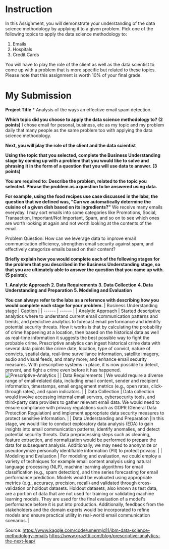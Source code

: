 # Instruction

In this Assignment, you will demonstrate your understanding of the data science methodology by applying it to a given problem. Pick one of the following topics to apply the data science methodology to:
1. Emails
2. Hospitals
3. Credit Cards

You will have to play the role of the client as well as the data scientist to come up with a problem that is more specific but related to these topics. Please note that this assignment is worth 10% of your final grade.

# My Submission

**Project Title** *
Analysis of the ways an effective email spam detection.

**Which topic did you choose to apply the data science methodology to? (2 points)**
I chose email for pesonal, business, etc as my topic and my problem daily that many people as the same problem too with applying the data science methodology.

**Next, you will play the role of the client and the data scientist** 

**Using the topic that you selected, complete the Business Understanding stage by coming up with a problem that you would like to solve and phrasing it in the form of a question that you will use data to answer. (3 points)**

**You are required to:**
**Describe the problem, related to the topic you selected.**
**Phrase the problem as a question to be answered using data.**

**For example, using the food recipes use case discussed in the labs, the question that we defined was, "Can we automatically determine the cuisine of a given dish based on its ingredients?"**
We receive many emails everyday. I may sort emails into some categories like Promotions, Social, Transaction, Important/Not Important, Spam, and so on to see which ones are worth looking at again and not worth looking at the contents of the email.

Problem Question: How can we leverage data to improve email communication efficiency, strengthen email security against spam, and effectively categorize emails based on their content?

**Briefly explain how you would complete each of the following stages for the problem that you described in the Business Understanding stage, so that you are ultimately able to answer the question that you came up with. (5 points):**

**1. Analytic Approach**
**2. Data Requirements**
**3. Data Collection**
**4. Data Understanding and Preparation**
**5. Modeling and Evaluation**

**You can always refer to the labs as a reference with describing how you would complete each stage for your problem.**
| Business Understanding stage | Caption |
| ------ | ------ |
| Analytic Approach | Started descriptive analytics where to understand current email communication patterns and trends, and predictive analytics to forecast email performance and identify potential security threats. How it works is that by calculating the probability of crime happening at a location, then based on the historical data as well as real-time information it suggests the best possible way to fight the probable crime. Prescriptive analytics can ingest historical crime data with several data points like crime date, location, type of convict, nature of convicts, spatial data, real-time surveillance information, satellite imagery, audio and visual feeds, and many more, and enhance email security measures. With prescriptive systems in place, it is now possible to detect, prevent, and fight a crime even before it has happened. ![Prescriptive-Analytics](https://github.com/user-attachments/assets/bd72d598-0134-4d8d-980d-d6c61e5bf8f3) |
| Data Requirements | We would require a diverse range of email-related data, including email content, sender and recipient information, timestamps, email engagement metrics (e.g., open rates, click-through rates), and spam indicators.  |
| Data Collection | Data collection would involve accessing internal email servers,  cybersecurity tools, and third-party data providers to gather relevant email data. We would need to ensure compliance with privacy regulations such as GDPR (General Data Protection Regulation) and implement appropriate data security measures to protect sensitive information. |
| Data Understanding and Preparation |In this stage, we would like to conduct exploratory data analysis (EDA) to gain insights into email communication patterns, identify anomalies, and detect potential security threats. Data preprocessing steps such as cleaning, feature extraction, and normalization would be performed to prepare the data for subsequent analysis. Additionally, we may need to anonymize or pseudonymize personally identifiable information (PII) to protect privacy. |
| Modeling and Evaluation | For modeling and evaluation, we could employ a variety of techniques for example email content analysis using natural language processing (NLP), machine learning algorithms for email classification (e.g., spam detection), and time series forecasting for email performance prediction. Models would be evaluated using appropriate metrics (e.g., accuracy, precision, recall) and validated through cross-validation or holdout datasets. Holdout datasets, also known as test data, are a portion of data that are not used for training or validating machine learning models. They are used for the final evaluation of a model's performance before it is put into production. Additionally, feedback from the stakeholders and the domain experts would be incorporated to refine models and ensure practical utility in real-world email communication scenarios. |

Source: https://www.kaggle.com/code/umermjd11/ibm-data-science-methodology-emails
https://www.grazitti.com/blog/prescriptive-analytics-the-next-leap/

